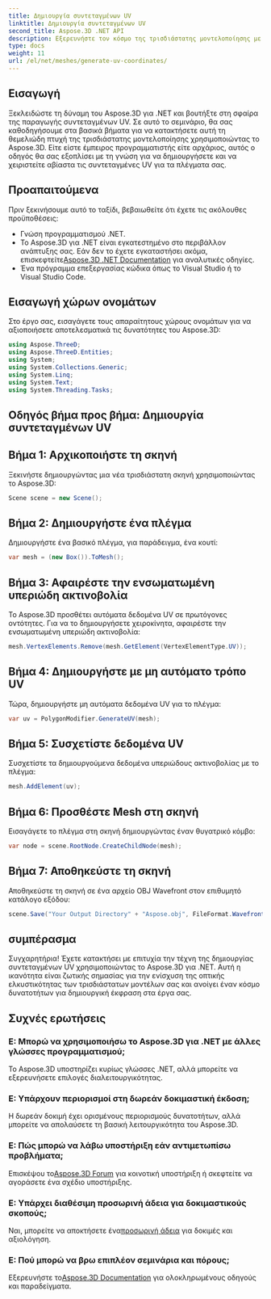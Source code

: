 ```yaml
---
title: Δημιουργία συντεταγμένων UV
linktitle: Δημιουργία συντεταγμένων UV
second_title: Aspose.3D .NET API
description: Εξερευνήστε τον κόσμο της τρισδιάστατης μοντελοποίησης με το Aspose.3D για .NET. Το Master UV συντονίζει τη δημιουργία χωρίς κόπο. Ανεβάστε τα έργα σας τώρα!
type: docs
weight: 11
url: /el/net/meshes/generate-uv-coordinates/
---
```

## Εισαγωγή
Ξεκλειδώστε τη δύναμη του Aspose.3D για .NET και βουτήξτε στη σφαίρα της παραγωγής συντεταγμένων UV. Σε αυτό το σεμινάριο, θα σας καθοδηγήσουμε στα βασικά βήματα για να κατακτήσετε αυτή τη θεμελιώδη πτυχή της τρισδιάστατης μοντελοποίησης χρησιμοποιώντας το Aspose.3D. Είτε είστε έμπειρος προγραμματιστής είτε αρχάριος, αυτός ο οδηγός θα σας εξοπλίσει με τη γνώση για να δημιουργήσετε και να χειριστείτε αβίαστα τις συντεταγμένες UV για τα πλέγματα σας.
## Προαπαιτούμενα
Πριν ξεκινήσουμε αυτό το ταξίδι, βεβαιωθείτε ότι έχετε τις ακόλουθες προϋποθέσεις:
- Γνώση προγραμματισμού .NET.
-  Το Aspose.3D για .NET είναι εγκατεστημένο στο περιβάλλον ανάπτυξης σας. Εάν δεν το έχετε εγκαταστήσει ακόμα, επισκεφτείτε[Aspose.3D .NET Documentation](https://reference.aspose.com/3d/net/) για αναλυτικές οδηγίες.
- Ένα πρόγραμμα επεξεργασίας κώδικα όπως το Visual Studio ή το Visual Studio Code.
## Εισαγωγή χώρων ονομάτων
Στο έργο σας, εισαγάγετε τους απαραίτητους χώρους ονομάτων για να αξιοποιήσετε αποτελεσματικά τις δυνατότητες του Aspose.3D:
```csharp
using Aspose.ThreeD;
using Aspose.ThreeD.Entities;
using System;
using System.Collections.Generic;
using System.Linq;
using System.Text;
using System.Threading.Tasks;
```
## Οδηγός βήμα προς βήμα: Δημιουργία συντεταγμένων UV
## Βήμα 1: Αρχικοποιήστε τη σκηνή
Ξεκινήστε δημιουργώντας μια νέα τρισδιάστατη σκηνή χρησιμοποιώντας το Aspose.3D:
```csharp
Scene scene = new Scene();
```
## Βήμα 2: Δημιουργήστε ένα πλέγμα
Δημιουργήστε ένα βασικό πλέγμα, για παράδειγμα, ένα κουτί:
```csharp
var mesh = (new Box()).ToMesh();
```
## Βήμα 3: Αφαιρέστε την ενσωματωμένη υπεριώδη ακτινοβολία
Το Aspose.3D προσθέτει αυτόματα δεδομένα UV σε πρωτόγονες οντότητες. Για να το δημιουργήσετε χειροκίνητα, αφαιρέστε την ενσωματωμένη υπεριώδη ακτινοβολία:
```csharp
mesh.VertexElements.Remove(mesh.GetElement(VertexElementType.UV));
```
## Βήμα 4: Δημιουργήστε με μη αυτόματο τρόπο UV
Τώρα, δημιουργήστε μη αυτόματα δεδομένα UV για το πλέγμα:
```csharp
var uv = PolygonModifier.GenerateUV(mesh);
```
## Βήμα 5: Συσχετίστε δεδομένα UV
Συσχετίστε τα δημιουργούμενα δεδομένα υπεριώδους ακτινοβολίας με το πλέγμα:
```csharp
mesh.AddElement(uv);
```
## Βήμα 6: Προσθέστε Mesh στη σκηνή
Εισαγάγετε το πλέγμα στη σκηνή δημιουργώντας έναν θυγατρικό κόμβο:
```csharp
var node = scene.RootNode.CreateChildNode(mesh);
```
## Βήμα 7: Αποθηκεύστε τη σκηνή
Αποθηκεύστε τη σκηνή σε ένα αρχείο OBJ Wavefront στον επιθυμητό κατάλογο εξόδου:
```csharp
scene.Save("Your Output Directory" + "Aspose.obj", FileFormat.WavefrontOBJ);
```
## συμπέρασμα
Συγχαρητήρια! Έχετε κατακτήσει με επιτυχία την τέχνη της δημιουργίας συντεταγμένων UV χρησιμοποιώντας το Aspose.3D για .NET. Αυτή η ικανότητα είναι ζωτικής σημασίας για την ενίσχυση της οπτικής ελκυστικότητας των τρισδιάστατων μοντέλων σας και ανοίγει έναν κόσμο δυνατοτήτων για δημιουργική έκφραση στα έργα σας.
## Συχνές ερωτήσεις
### Ε: Μπορώ να χρησιμοποιήσω το Aspose.3D για .NET με άλλες γλώσσες προγραμματισμού;
Το Aspose.3D υποστηρίζει κυρίως γλώσσες .NET, αλλά μπορείτε να εξερευνήσετε επιλογές διαλειτουργικότητας.
### Ε: Υπάρχουν περιορισμοί στη δωρεάν δοκιμαστική έκδοση;
Η δωρεάν δοκιμή έχει ορισμένους περιορισμούς δυνατοτήτων, αλλά μπορείτε να απολαύσετε τη βασική λειτουργικότητα του Aspose.3D.
### Ε: Πώς μπορώ να λάβω υποστήριξη εάν αντιμετωπίσω προβλήματα;
 Επισκέψου το[Aspose.3D Forum](https://forum.aspose.com/c/3d/18) για κοινοτική υποστήριξη ή σκεφτείτε να αγοράσετε ένα σχέδιο υποστήριξης.
### Ε: Υπάρχει διαθέσιμη προσωρινή άδεια για δοκιμαστικούς σκοπούς;
 Ναι, μπορείτε να αποκτήσετε ένα[προσωρινή άδεια](https://purchase.aspose.com/temporary-license/) για δοκιμές και αξιολόγηση.
### Ε: Πού μπορώ να βρω επιπλέον σεμινάρια και πόρους;
 Εξερευνήστε το[Aspose.3D Documentation](https://reference.aspose.com/3d/net/) για ολοκληρωμένους οδηγούς και παραδείγματα.